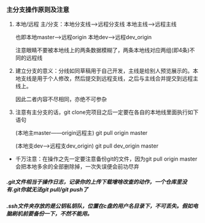 ### 主分支操作原则及注意
1. 本地/远程 主/分支：本地分支线——>远程分支线 本地主线——>远程主线  

   也即本地master——>远程origin 本地dev——>远程dev_origin
   
   注意眼睛不要被本地线上的两条数据模糊了，两条本地线对应两组(即4条)不同的远程线
   
2. 建立分支的意义：分线如同草稿用于自己开发，主线是给别人预览展示的。本地支线是用于个人修改，然后提交到远程支线，之后与主线合并提交到远程主线上。

   因此二者内容不尽相同，亦绝不可参杂
   
3. 注意有主分支的话，git clone完项目之后一定要在各自的本地线里面执行如下语句

   (本地主master——origin远程主)
   git pull origin master
   
   (本地支dev——>远程支dev_origin)
   git pull dev_origin master
   
 * 千万注意：在操作之先一定要注意备份git的文件，因为git pull origin master会把本地多余的全部删除掉，一次失误便会前功尽弃 
 
 ##### .git文件相当于操作日志，记录你的上传下载增啥改查的动作，一个仓库里没有.git你就无法git pull/git push了
 ##### .ssh文件夹存放的是公钥私钥队，位置在c盘的用户名目录下，不可丢失。假如电脑刷机前要备份一下，不然不能用。
